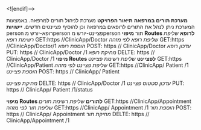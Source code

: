 <![endif]-->

**מערכת תורים במרפאה**
**תיאור הפרויקט**
מערכת לניהול תורים למרפאה. באמצעות המערכת ניתן לנהל את התורים לרופאים במרפאה וכן להוסיף פציינטים חדשים.
**יישויות**
person
רופא-יורש מperson
פציינט-יורש מperson
תור
**מיפוי Routes לרופא**
*שליפת רשימת רופא*
GET:https //ClinicApp/Doctor
*שליפת רופא לפי מזהה*
GET:https //ClinicApp/Doctor/1
*הוספת רופא*
POST: https // ClinicApp/Doctor
*עדכון רופא*
PUT: https // ClinicApp/Doctor /1
*מחיקת רופא*
DELTE: https // ClinicApp/Doctor /1
**מיפוי Routes לפציינט**
*שליפת רשימת פציינט*
GET:https //ClinicApp/Patient
*שליפת פציינט לפי מזהה*
GET:https //ClinicApp/ Patient /1
*הוספת פציינט*
POST: https // ClinicApp/ Patient

*מחיקת פציינט*
DELTE: https // ClinicApp/Doctor /1
*עדכון סטטוס פציינט*
PUT: https // ClinicApp/ Patient /1/status

**מיפוי Routes לתורים**
*שליפת רשימת תורים*
GET:https //ClinicApp/Appointment
*שליפת תור לפי מזהה*
GET:https //ClinicApp/ Appointment /1
*הוספת תור*
POST: https // ClinicApp/ Appointment
*מחיקת תור*
DELTE: https // ClinicApp/Appointment /1





   
   
   


   
   
   

   

   

   

   
                                                                       
   
   
   

   
   
   

   
   
   

   
   
   

   
   
   

   
                                                                       
   
   
   

   
   
   

   
   
   

   
   
   

   
   
   

   
                                                                       
   
   
   

   
   
   

   
   
   

   
   
   


